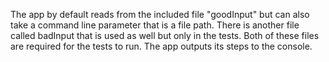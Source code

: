 The app by default reads from the included file "goodInput" but can also take a command line parameter that is a file path. There is another file called badInput that is used as well but only in the tests. Both of these files are required for the tests to run. The app outputs its steps to the console.

